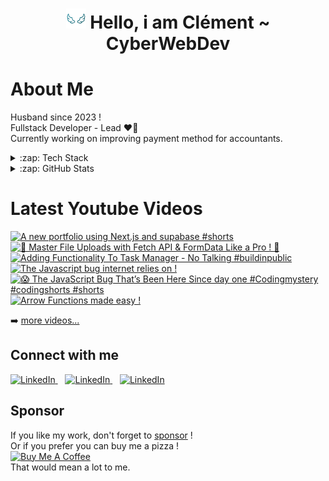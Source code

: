 <div align="center"><h1> <img src="https://github.com/Clemix37/Clemix37/blob/main/img/wings.gif" width="32px"/> Hello, i am Clément ~ CyberWebDev </h1> </div>

# About Me
Husband since 2023 !  
Fullstack Developer - Lead ❤️‍🔥  
Currently working on improving payment method for accountants.  


<details>
  <summary>:zap: Tech Stack</summary>

  ![JavaScript](https://img.shields.io/badge/JavaScript-323330?style=for-the-badge&logo=javascript&logoColor=F7DF1E)
  ![TypeScript](https://img.shields.io/badge/TypeScript-007ACC?style=for-the-badge&logo=typescript&logoColor=white)
  ![jQuery](https://img.shields.io/badge/jquery-%230769AD.svg?style=for-the-badge&logo=jquery&logoColor=white)
  ![Node.js ](https://img.shields.io/badge/Node.js-43853D?style=for-the-badge&logo=node.js&logoColor=white)
  ![Express.js](https://img.shields.io/badge/express.js-%23404d59.svg?style=for-the-badge&logo=express&logoColor=%2361DAFB)
  ![HTML5](https://img.shields.io/badge/HTML5-E34F26?style=for-the-badge&logo=html5&logoColor=white)
  ![CSS3](https://img.shields.io/badge/CSS3-1572B6?style=for-the-badge&logo=css3&logoColor=white)
  ![C#](https://img.shields.io/badge/c%23-%23239120.svg?style=for-the-badge&logo=c-sharp&logoColor=white)
  ![Electron.js](https://img.shields.io/badge/Electron-191970?style=for-the-badge&logo=Electron&logoColor=white)
  ![React](https://img.shields.io/badge/react-%2320232a.svg?style=for-the-badge&logo=react&logoColor=%2361DAFB)
  ![Python](https://img.shields.io/badge/Python-3776AB?style=for-the-badge&logo=python&logoColor=white)
  
  ![MongoDB](https://img.shields.io/badge/MongoDB-%234ea94b.svg?style=for-the-badge&logo=mongodb&logoColor=white)
  ![MySQL](https://img.shields.io/badge/mysql-%2300f.svg?style=for-the-badge&logo=mysql&logoColor=white)
  
  ![Git](https://img.shields.io/badge/git-%23F05033.svg?style=for-the-badge&logo=git&logoColor=white)
  ![GitHub](https://img.shields.io/badge/github-%23121011.svg?style=for-the-badge&logo=github&logoColor=white)
  ![GitLab](https://img.shields.io/badge/gitlab-%23181717.svg?style=for-the-badge&logo=gitlab&logoColor=white)
  ![JSONWebToken](https://img.shields.io/badge/json%20web%20tokens-323330?style=for-the-badge&logo=json-web-tokens&logoColor=pink)
  ![Jest](https://img.shields.io/badge/Jest-323330?style=for-the-badge&logo=Jest&logoColor=white)
  ![VSCode](https://img.shields.io/badge/Visual_Studio_Code-0078D4?style=for-the-badge&logo=visual%20studio%20code&logoColor=white)
  ![VS](https://img.shields.io/badge/Visual_Studio-5C2D91?style=for-the-badge&logo=visual%20studio&logoColor=white)
  ![ESLint](https://img.shields.io/badge/eslint-3A33D1?style=for-the-badge&logo=eslint&logoColor=white)
  ![Prettier](https://img.shields.io/badge/prettier-1A2C34?style=for-the-badge&logo=prettier&logoColor=F7BA3E)
  ![Brave](https://img.shields.io/badge/Brave-FF1B2D?style=for-the-badge&logo=Brave&logoColor=white)

</details>

<details>
  <summary>:zap: GitHub Stats</summary>

  ![](https://github-readme-stats.vercel.app/api?username=Clemix37&hide_border=false&include_all_commits=false&count_private=true)
  ![](https://github-readme-streak-stats.herokuapp.com/?user=Clemix37&hide_border=false)  
  ![](https://github-readme-stats.vercel.app/api/top-langs/?username=Clemix37&hide_border=false&include_all_commits=false&count_private=false&layout=compact)

</details>

# Latest Youtube Videos
<!-- BEGIN YOUTUBE-CARDS -->
[![A new portfolio using Next.js and supabase #shorts](https://ytcards.demolab.com/?id=C063Yno7fho&title=A+new+portfolio+using+Next.js+and+supabase+%23shorts&lang=en&timestamp=1742573701&background_color=%230d1117&title_color=%23ffffff&stats_color=%23dedede&max_title_lines=1&width=250&border_radius=5&duration=30 "A new portfolio using Next.js and supabase #shorts")](https://www.youtube.com/shorts/C063Yno7fho)
[![📂 Master File Uploads with Fetch API & FormData Like a Pro ! 🚀](https://ytcards.demolab.com/?id=6WBniTjcwWE&title=%F0%9F%93%82+Master+File+Uploads+with+Fetch+API+%26+FormData+Like+a+Pro+%21+%F0%9F%9A%80&lang=en&timestamp=1737996300&background_color=%230d1117&title_color=%23ffffff&stats_color=%23dedede&max_title_lines=1&width=250&border_radius=5&duration=54 "📂 Master File Uploads with Fetch API & FormData Like a Pro ! 🚀")](https://www.youtube.com/watch?v=6WBniTjcwWE)
[![Adding Functionality To Task Manager  - No Talking #buildinpublic](https://ytcards.demolab.com/?id=IrAU3hEWzWo&title=Adding+Functionality+To+Task+Manager++-+No+Talking+%23buildinpublic&lang=en&timestamp=1736438415&background_color=%230d1117&title_color=%23ffffff&stats_color=%23dedede&max_title_lines=1&width=250&border_radius=5&duration=237 "Adding Functionality To Task Manager  - No Talking #buildinpublic")](https://www.youtube.com/watch?v=IrAU3hEWzWo)
[![The Javascript bug internet relies on !](https://ytcards.demolab.com/?id=PWgUVfpxDdM&title=The+Javascript+bug+internet+relies+on+%21&lang=en&timestamp=1735235100&background_color=%230d1117&title_color=%23ffffff&stats_color=%23dedede&max_title_lines=1&width=250&border_radius=5&duration=96 "The Javascript bug internet relies on !")](https://www.youtube.com/watch?v=PWgUVfpxDdM)
[![😱 The JavaScript Bug That’s Been Here Since day one #Codingmystery  #codingshorts #shorts](https://ytcards.demolab.com/?id=XdOGlkozCog&title=%F0%9F%98%B1+The+JavaScript+Bug+That%E2%80%99s+Been+Here+Since+day+one+%23Codingmystery++%23codingshorts+%23shorts&lang=en&timestamp=1734800433&background_color=%230d1117&title_color=%23ffffff&stats_color=%23dedede&max_title_lines=1&width=250&border_radius=5&duration=27 "😱 The JavaScript Bug That’s Been Here Since day one #Codingmystery  #codingshorts #shorts")](https://www.youtube.com/shorts/XdOGlkozCog)
[![Arrow Functions made easy !](https://ytcards.demolab.com/?id=8_33keaQK0E&title=Arrow+Functions+made+easy+%21&lang=en&timestamp=1733944148&background_color=%230d1117&title_color=%23ffffff&stats_color=%23dedede&max_title_lines=1&width=250&border_radius=5&duration=19 "Arrow Functions made easy !")](https://www.youtube.com/shorts/8_33keaQK0E)
<!-- END YOUTUBE-CARDS -->

➡️ [more videos...](https://www.youtube.com/@CyberDevWeb/videos)

## Connect with me

<a href="https://cyberwebdev.fr">
  <picture>
    <source media="(prefers-color-scheme: dark)" srcset="./img/globe-dark.svg">
    <source media="(prefers-color-scheme: light)" srcset="./img/globe-light.svg">
    <img width="24" style="object-fit:content" alt="LinkedIn">
  </picture>
</a>
&nbsp;&nbsp;
<a href="https://www.youtube.com/@CyberDevWeb">
  <picture>
    <source media="(prefers-color-scheme: dark)" srcset="./img/youtube-dark.svg">
    <source media="(prefers-color-scheme: light)" srcset="./img/youtube-light.svg">
    <img width="24" style="object-fit:content" alt="LinkedIn">
  </picture>
</a>
&nbsp;&nbsp;
<a href="https://linkedin.com/in/clement-theret">
  <picture>
    <source media="(prefers-color-scheme: dark)" srcset="./img/linkedin-dark.svg">
    <source media="(prefers-color-scheme: light)" srcset="./img/linkedin-light.svg">
    <img width="24" style="object-fit:content" alt="LinkedIn">
  </picture>
</a>

## Sponsor

If you like my work, don't forget to [sponsor](https://github.com/sponsors/Clemix37) !  
Or if you prefer you can buy me a pizza !  
<a href="https://www.buymeacoffee.com/h4ckw1s3r" target="_blank"><img src="https://cdn.buymeacoffee.com/buttons/v2/default-blue.png" alt="Buy Me A Coffee" style="height: 60px !important;width: 217px !important;" ></a>  
That would mean a lot to me.
